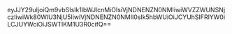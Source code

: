 eyJJY29uIjoiQm9vbSIsIk1lbWJlcnMiOlsiVjNDNENZN0NMIiwiWVZZWUNSNjczIiwiWk80WlU3NjU5IiwiVjNDNENZN0NMIl0sIk5hbWUiOiJCYUhSIFRlYW0iLCJUYWciOiJSWTlKM1U3R0cifQ==
